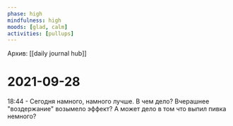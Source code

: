 ```yaml
---
phase: high
mindfulness: high
moods: [glad, calm]
activities: [pullups]
---
```

Архив: [[daily journal hub]]
# 2021-09-28

18:44 - Сегодня намного, намного лучше. В чем дело? Вчерашнее "воздержание" возымело эффект? А может дело в том что выпил пивка немного?
